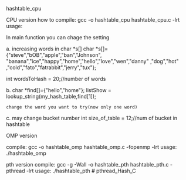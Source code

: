 hashtable_cpu

CPU version 
how to compile:
gcc -o hashtable_cpu hashtable_cpu.c -lrt
usage:

In main function  you can chage the setting
  
 a. increasing  words in char *s[]
         char *s[]={"steve","bOB","apple","ban","Johnson", 
        "banana","ice","happy","home","hello","love","wen","danny"
        ,"dog","hot" ,"cold","fato","fatrabbit","jerry","tux"};
		
  int wordsToHash = 20;//number of words
 
 b.   char *find[]={"hello","home"};
    listShow = lookup_string(my_hash_table,find[1]);
	
	change the word you want to try(now only one word)
 
 c. may change bucket number 
  int size_of_table = 12;//num of bucket in hashtable  



OMP version 

compile: gcc -o hashtable_omp hashtable_omp.c -fopenmp -lrt
usage: ./hashtable_omp <thread NUM>

pth version
compile: gcc -g -Wall -o hashtable_pth hashtable_pth.c -pthread -lrt
usage: ./hashtable_pth <thread NUM># pthread_Hash_C

